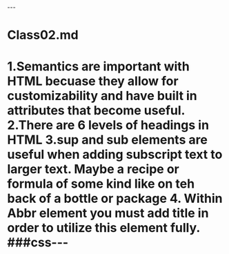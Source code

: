 ---<h1>Class02.md<h1>
1.Semantics are important with HTML becuase they allow for customizability and have built in attributes that become useful.
2.There are 6 levels of headings in HTML
3.sup and sub elements are useful when adding subscript text to larger text. Maybe a recipe or formula of some kind like on teh back of a bottle or package
4. Within Abbr element you must add title in order to utilize this element fully.
###css---
 
